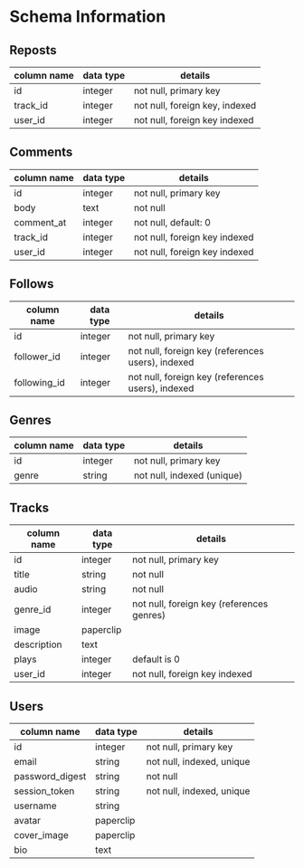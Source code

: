 # Schema Information

## Reposts
column name | data type | details
------------|-----------|-----------------------
id          | integer   | not null, primary key
track_id    | integer   | not null, foreign key, indexed
user_id     | integer   | not null, foreign key indexed

## Comments
column name | data type | details
------------|-----------|-----------------------
id          | integer   | not null, primary key
body        | text      | not null
comment_at  | integer   | not null, default: 0
track_id    | integer   | not null, foreign key indexed
user_id     | integer   | not null, foreign key indexed

## Follows
column name | data type | details
------------|-----------|-----------------------
id          | integer   | not null, primary key
follower_id | integer   | not null, foreign key (references users), indexed
following_id| integer   | not null, foreign key (references users), indexed

## Genres
column name | data type | details
------------|-----------|-----------------------
id          | integer   | not null, primary key
genre       | string    | not null, indexed (unique)

## Tracks
column name | data type | details
------------|-----------|-----------------------
id          | integer   | not null, primary key
title       | string    | not null
audio       | string    | not null
genre_id    | integer   | not null, foreign key (references genres)
image       | paperclip |
description | text      |
plays       | integer   | default is 0
user_id     | integer   | not null, foreign key indexed

## Users
column name     | data type | details
----------------|-----------|-----------------------
id              | integer   | not null, primary key
email           | string    | not null, indexed, unique
password_digest | string    | not null
session_token   | string    | not null, indexed, unique
username        | string    |
avatar          | paperclip |
cover_image     | paperclip |
bio             | text      |
